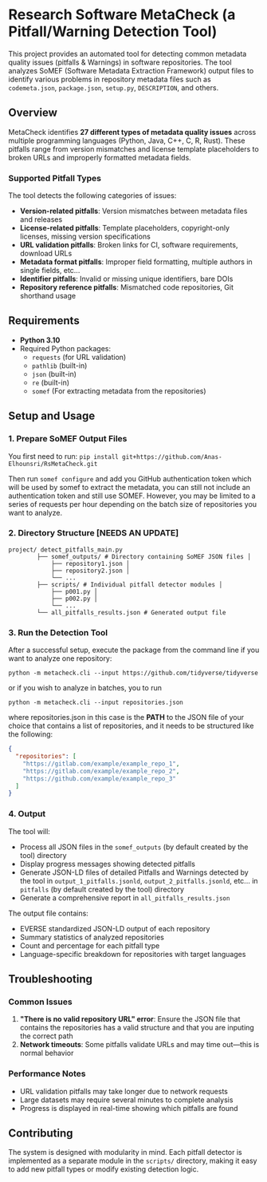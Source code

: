 # Research Software MetaCheck (a Pitfall/Warning Detection Tool)

This project provides an automated tool for detecting common metadata quality issues (pitfalls & Warnings)
in software repositories. The tool analyzes SoMEF (Software Metadata Extraction Framework) output 
files to identify various problems in repository metadata
files such as `codemeta.json`, `package.json`, `setup.py`, `DESCRIPTION`, and others.

## Overview

MetaCheck identifies **27 different types of metadata quality issues** across multiple programming languages 
(Python, Java, C++, C, R, Rust). These pitfalls range from version mismatches and 
license template placeholders to broken URLs and improperly formatted metadata fields.

### Supported Pitfall Types

The tool detects the following categories of issues:

- **Version-related pitfalls**: Version mismatches between metadata files and releases
- **License-related pitfalls**: Template placeholders, copyright-only licenses, missing version specifications
- **URL validation pitfalls**: Broken links for CI, software requirements, download URLs
- **Metadata format pitfalls**: Improper field formatting, multiple authors in single fields, etc...
- **Identifier pitfalls**: Invalid or missing unique identifiers, bare DOIs
- **Repository reference pitfalls**: Mismatched code repositories, Git shorthand usage

## Requirements

- **Python 3.10**
- Required Python packages:
  - `requests` (for URL validation)
  - `pathlib` (built-in)
  - `json` (built-in)
  - `re` (built-in)
  - `somef` (For extracting metadata from the repositories)

## Setup and Usage

### 1. Prepare SoMEF Output Files

You first need to run:
`pip install git+https://github.com/Anas-Elhounsri/RsMetaCheck.git
`
  
Then run `somef configure` and add you GitHub authentication token which will be used by somef 
to extract the metadata, you can still not include an authentication token and still use SOMEF. 
However, you may be limited to a series of requests per hour depending on the batch size of 
repositories you want to analyze.

### 2. Directory Structure [NEEDS AN UPDATE]
```
project/ detect_pitfalls_main.py 
        ├── somef_outputs/ # Directory containing SoMEF JSON files │ 
            ├── repository1.json │ 
            ├── repository2.json │ 
            └── ... 
        ├── scripts/ # Individual pitfall detector modules │ 
            ├── p001.py │ 
            ├── p002.py │ 
            └── ... 
        └── all_pitfalls_results.json # Generated output file

```

### 3. Run the Detection Tool

After a successful setup, execute the package from the command line if you want to analyze one repository:

`python -m metacheck.cli --input https://github.com/tidyverse/tidyverse  
`
  
or if you wish to analyze in batches, you to run

`python -m metacheck.cli --input repositories.json
`
  
where repositories.json in this case is the **PATH** to the JSON file of your choice that contains 
a list of repositories, and it needs to be structured like the following:

```json
{
  "repositories": [
    "https://gitlab.com/example/example_repo_1",
    "https://gitlab.com/example/example_repo_2",
    "https://github.com/example/example_repo_3"
  ]
}
```


### 4. Output

The tool will:
- Process all JSON files in the `somef_outputs` (by default created by the tool) directory
- Display progress messages showing detected pitfalls
- Generate JSON-LD files of detailed Pitfalls and Warnings detected by the tool in  `output_1_pitfalls.jsonld`, 
`output_2_pitfalls.jsonld`, etc... in `pitfalls` (by default created by the tool) directory
- Generate a comprehensive report in `all_pitfalls_results.json`

The output file contains:
- EVERSE standardized JSON-LD output of each repository
- Summary statistics of analyzed repositories
- Count and percentage for each pitfall type
- Language-specific breakdown for repositories with target languages


## Troubleshooting

### Common Issues

1. **"There is no valid repository URL" error**: Ensure the JSON file that contains the repositories 
has a valid structure and that you are inputing the correct path
2. **Network timeouts**: Some pitfalls validate URLs and may time out—this is normal behavior

### Performance Notes

- URL validation pitfalls may take longer due to network requests
- Large datasets may require several minutes to complete analysis
- Progress is displayed in real-time showing which pitfalls are found

## Contributing

The system is designed with modularity in mind. Each pitfall detector is implemented as a 
separate module in the `scripts/` directory, making it easy to add new pitfall types or modify 
existing detection logic.

